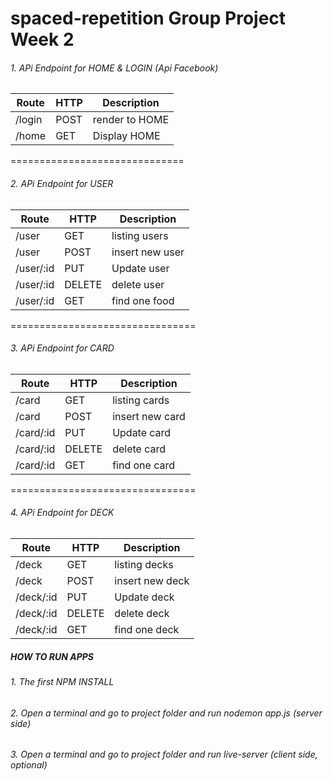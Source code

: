 # spaced-repetition Group Project Week 2

###### 1. APi Endpoint for HOME & LOGIN (Api Facebook)

|       Route      |  HTTP   | Description |
|------------------|---------|-------------|
|/login      |   POST   | render to HOME|
|/home      |   GET   |Display HOME |
==============================

###### 2. APi Endpoint for USER

|       Route      |  HTTP   | Description |
|------------------|---------|-------------|
|/user      |   GET   |listing users |
|/user      |   POST   | insert new user |
|/user/:id   |   PUT   | Update user |
|/user/:id        |   DELETE  | delete user|
|/user/:id    |    GET | find one food|
================================

###### 3. APi Endpoint for CARD

|       Route      |  HTTP   | Description |
|------------------|---------|-------------|
|/card      |   GET   |listing cards |
|/card      |   POST   | insert new card |
|/card/:id   |   PUT   | Update card |
|/card/:id        |   DELETE  | delete card|
|/card/:id    |    GET | find one card|
================================

###### 4. APi Endpoint for DECK

|       Route      |  HTTP   | Description |
|------------------|---------|-------------|
|/deck      |   GET   |listing decks |
|/deck      |   POST   | insert new deck |
|/deck/:id   |   PUT   | Update deck |
|/deck/:id        |   DELETE  | delete deck|
|/deck/:id    |    GET | find one deck|

##### HOW TO RUN APPS
###### 1. The first NPM INSTALL
###### 2. Open a terminal and go to project folder and run nodemon app.js (server side)
###### 3. Open a terminal and go to project folder and run live-server (client side, optional)
